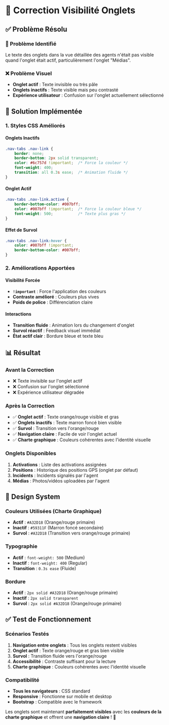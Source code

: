 # 🔧 Correction Visibilité Onglets

## ✅ **Problème Résolu**

### **🎯 Problème Identifié**
Le texte des onglets dans la vue détaillée des agents n'était pas visible quand l'onglet était actif, particulièrement l'onglet "Médias".

### **❌ Problème Visuel**
- **Onglet actif** : Texte invisible ou très pâle
- **Onglets inactifs** : Texte visible mais peu contrasté
- **Expérience utilisateur** : Confusion sur l'onglet actuellement sélectionné

## 🔧 **Solution Implémentée**

### **1. Styles CSS Améliorés**

#### **Onglets Inactifs**
```css
.nav-tabs .nav-link {
    border: none;
    border-bottom: 2px solid transparent;
    color: #6c757d !important;  /* Force la couleur */
    font-weight: 400;
    transition: all 0.3s ease;  /* Animation fluide */
}
```

#### **Onglet Actif**
```css
.nav-tabs .nav-link.active {
    border-bottom-color: #007bff;
    color: #007bff !important;  /* Force la couleur bleue */
    font-weight: 500;           /* Texte plus gras */
}
```

#### **Effet de Survol**
```css
.nav-tabs .nav-link:hover {
    color: #007bff !important;
    border-bottom-color: #007bff;
}
```

### **2. Améliorations Apportées**

#### **Visibilité Forcée**
- **`!important`** : Force l'application des couleurs
- **Contraste amélioré** : Couleurs plus vives
- **Poids de police** : Différenciation claire

#### **Interactions**
- **Transition fluide** : Animation lors du changement d'onglet
- **Survol réactif** : Feedback visuel immédiat
- **État actif clair** : Bordure bleue et texte bleu

## 📊 **Résultat**

### **Avant la Correction**
- ❌ Texte invisible sur l'onglet actif
- ❌ Confusion sur l'onglet sélectionné
- ❌ Expérience utilisateur dégradée

### **Après la Correction**
- ✅ **Onglet actif** : Texte orange/rouge visible et gras
- ✅ **Onglets inactifs** : Texte marron foncé bien visible
- ✅ **Survol** : Transition vers l'orange/rouge
- ✅ **Navigation claire** : Facile de voir l'onglet actuel
- ✅ **Charte graphique** : Couleurs cohérentes avec l'identité visuelle

### **Onglets Disponibles**
1. **Activations** : Liste des activations assignées
2. **Positions** : Historique des positions GPS (onglet par défaut)
3. **Incidents** : Incidents signalés par l'agent
4. **Médias** : Photos/vidéos uploadées par l'agent

## 🎨 **Design System**

### **Couleurs Utilisées (Charte Graphique)**
- **Actif** : `#A32D18` (Orange/rouge primaire)
- **Inactif** : `#59311F` (Marron foncé secondaire)
- **Survol** : `#A32D18` (Transition vers orange/rouge primaire)

### **Typographie**
- **Actif** : `font-weight: 500` (Medium)
- **Inactif** : `font-weight: 400` (Regular)
- **Transition** : `0.3s ease` (Fluide)

### **Bordure**
- **Actif** : `2px solid #A32D18` (Orange/rouge primaire)
- **Inactif** : `2px solid transparent`
- **Survol** : `2px solid #A32D18` (Orange/rouge primaire)

## ✅ **Test de Fonctionnement**

### **Scénarios Testés**
1. **Navigation entre onglets** : Tous les onglets restent visibles
2. **Onglet actif** : Texte orange/rouge et gras bien visible
3. **Survol** : Transition fluide vers l'orange/rouge
4. **Accessibilité** : Contraste suffisant pour la lecture
5. **Charte graphique** : Couleurs cohérentes avec l'identité visuelle

### **Compatibilité**
- **Tous les navigateurs** : CSS standard
- **Responsive** : Fonctionne sur mobile et desktop
- **Bootstrap** : Compatible avec le framework

Les onglets sont maintenant **parfaitement visibles** avec les **couleurs de la charte graphique** et offrent une **navigation claire** ! 🎯 